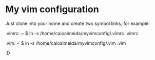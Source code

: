 My vim configuration
====================

Just clone into your home and create two symbol links, for example:

.vimrc:
~ $ ln -s /home/caioalmeida/myvimconfig/.vimrc .vimrc

.vim:
~ $ ln -s /home/caioalmeida/myvimconfig/.vim .vim

:D
